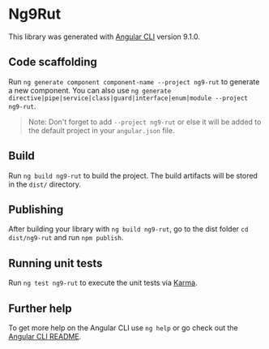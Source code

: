 # Ng9Rut

This library was generated with [Angular CLI](https://github.com/angular/angular-cli) version 9.1.0.

## Code scaffolding

Run `ng generate component component-name --project ng9-rut` to generate a new component. You can also use `ng generate directive|pipe|service|class|guard|interface|enum|module --project ng9-rut`.
> Note: Don't forget to add `--project ng9-rut` or else it will be added to the default project in your `angular.json` file. 

## Build

Run `ng build ng9-rut` to build the project. The build artifacts will be stored in the `dist/` directory.

## Publishing

After building your library with `ng build ng9-rut`, go to the dist folder `cd dist/ng9-rut` and run `npm publish`.

## Running unit tests

Run `ng test ng9-rut` to execute the unit tests via [Karma](https://karma-runner.github.io).

## Further help

To get more help on the Angular CLI use `ng help` or go check out the [Angular CLI README](https://github.com/angular/angular-cli/blob/master/README.md).
